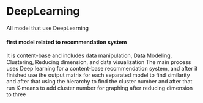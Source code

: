 # DeepLearning
All model that use DeepLearning

#### first model related to recommendation system
  It is content-base and includes data manipulation, Data Modeling, Clustering, Reducing dimension, and data visualization The main process uses Deep learning for a content-base recommendation system, and after it finished use the output matrix for each separated model to find similarity and after that using the hierarchy to find the cluster number and after that run K-means to add cluster number for graphing after reducing dimension to three
